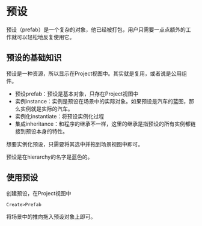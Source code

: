 # 预设

预设（prefab）是一个复杂的对象，他已经被打包，用户只需要一点点额外的工作就可以轻松地反复使用它。

## 预设的基础知识

预设是一种资源，所以显示在Project视图中。其实就是复用，或者说是公用组件。

* 预设prefab：预设是基本对象，只存在Project视图中
* 实例instance：实例是预设在场景中的实际对象。如果预设是汽车的蓝图，那么实例就是实际的汽车。
* 实例化instantiate：将预设实例化过程
* 集成inheritance：和程序的继承不一样，这里的继承是指预设的所有实例都链接到预设本身的特性。

想要实例化预设，只需要将其选中并拖到场景视图中即可。

预设是在hierarchy的名字是蓝色的。



## 使用预设

创建预设，在Project视图中

```
Create>Prefab
```

将场景中的推向拖入预设对象上即可。